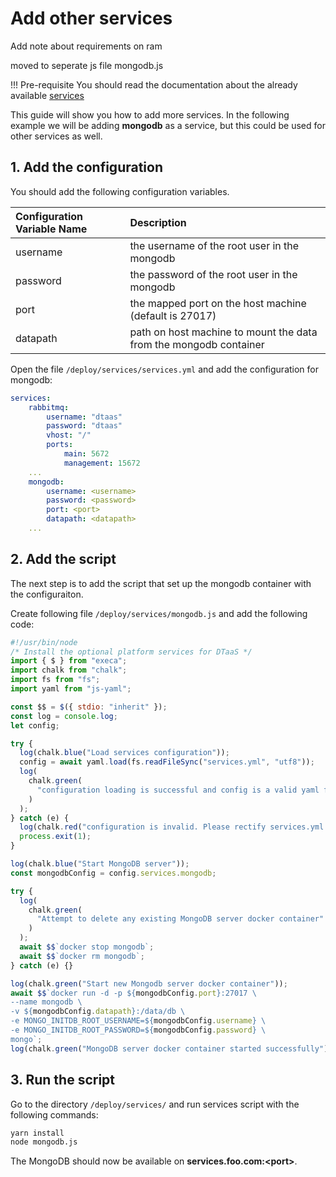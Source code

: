 # Add other services

Add note about requirements on ram

moved to seperate js file mongodb.js

!!! Pre-requisite
You should read the documentation about the already available [services](../services.md)

<!-- You should be running the DTaaS with the [vagrant-two-machines](../vagrant/two-machines.md7) configuration.  -->

This guide will show you how to add more services. In the following example we will be adding **mongodb** as a service, but this could be used for other services as well.

## 1. Add the configuration

You should add the following configuration variables.

| Configuration Variable Name | Description                                                       |
| :-------------------------- | :---------------------------------------------------------------- |
| username                    | the username of the root user in the mongodb                      |
| password                    | the password of the root user in the mongodb                      |
| port                        | the mapped port on the host machine (default is 27017)            |
| datapath                    | path on host machine to mount the data from the mongodb container |

Open the file `/deploy/services/services.yml` and add the configuration for mongodb:

```yml
services:
    rabbitmq:
        username: "dtaas"
        password: "dtaas"
        vhost: "/"
        ports:
            main: 5672
            management: 15672
    ...
    mongodb:
        username: <username>
        password: <password>
        port: <port>
        datapath: <datapath>
    ...
```

## 2. Add the script

The next step is to add the script that set up the mongodb container with the configuraiton.

Create following file `/deploy/services/mongodb.js` and add the following code:

```js
#!/usr/bin/node
/* Install the optional platform services for DTaaS */
import { $ } from "execa";
import chalk from "chalk";
import fs from "fs";
import yaml from "js-yaml";

const $$ = $({ stdio: "inherit" });
const log = console.log;
let config;

try {
  log(chalk.blue("Load services configuration"));
  config = await yaml.load(fs.readFileSync("services.yml", "utf8"));
  log(
    chalk.green(
      "configuration loading is successful and config is a valid yaml file"
    )
  );
} catch (e) {
  log(chalk.red("configuration is invalid. Please rectify services.yml file"));
  process.exit(1);
}

log(chalk.blue("Start MongoDB server"));
const mongodbConfig = config.services.mongodb;

try {
  log(
    chalk.green(
      "Attempt to delete any existing MongoDB server docker container"
    )
  );
  await $$`docker stop mongodb`;
  await $$`docker rm mongodb`;
} catch (e) {}

log(chalk.green("Start new Mongodb server docker container"));
await $$`docker run -d -p ${mongodbConfig.port}:27017 \
--name mongodb \
-v ${mongodbConfig.datapath}:/data/db \
-e MONGO_INITDB_ROOT_USERNAME=${mongodbConfig.username} \
-e MONGO_INITDB_ROOT_PASSWORD=${mongodbConfig.password} \
mongo`;
log(chalk.green("MongoDB server docker container started successfully"));
```

## 3. Run the script

Go to the directory `/deploy/services/` and run services script with the following commands:

```bash
yarn install
node mongodb.js
```

The MongoDB should now be available on **services.foo.com:<port\>**.
